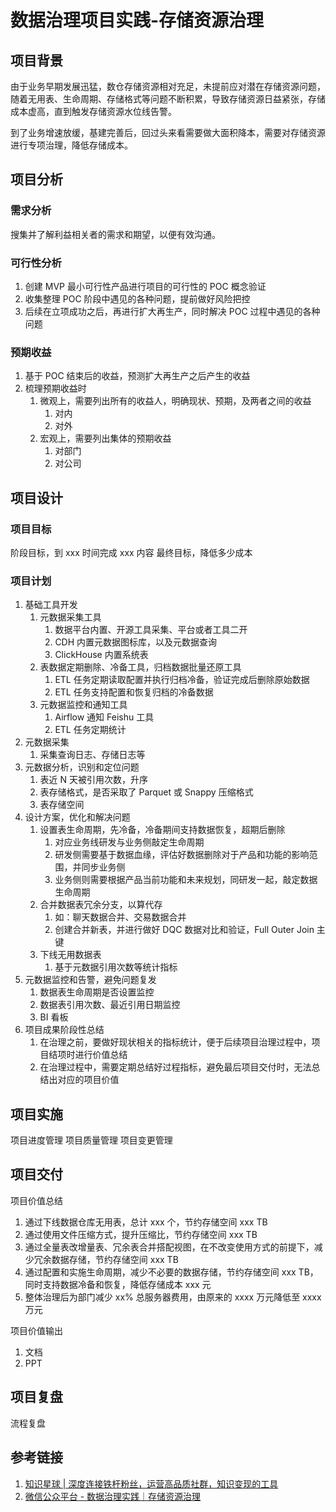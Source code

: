 # 数据治理项目实践-存储资源治理

## 项目背景

由于业务早期发展迅猛，数仓存储资源相对充足，未提前应对潜在存储资源问题，随着无用表、生命周期、存储格式等问题不断积累，导致存储资源日益紧张，存储成本虚高，直到触发存储资源水位线告警。

到了业务增速放缓，基建完善后，回过头来看需要做大面积降本，需要对存储资源进行专项治理，降低存储成本。

## 项目分析

### 需求分析

搜集并了解利益相关者的需求和期望，以便有效沟通。

### 可行性分析

1. 创建 MVP 最小可行性产品进行项目的可行性的 POC 概念验证
2. 收集整理 POC 阶段中遇见的各种问题，提前做好风险把控
3. 后续在立项成功之后，再进行扩大再生产，同时解决 POC 过程中遇见的各种问题

### 预期收益

1. 基于 POC 结束后的收益，预测扩大再生产之后产生的收益
2. 梳理预期收益时
	1. 微观上，需要列出所有的收益人，明确现状、预期，及两者之间的收益
		1. 对内
		2. 对外
	2. 宏观上，需要列出集体的预期收益
		1. 对部门
		2. 对公司

## 项目设计

### 项目目标

阶段目标，到 xxx 时间完成 xxx 内容
最终目标，降低多少成本

### 项目计划

1. 基础工具开发
	1. 元数据采集工具
		1. 数据平台内置、开源工具采集、平台或者工具二开
		2. CDH 内置元数据图标库，以及元数据查询
		3. ClickHouse 内置系统表
	2. 表数据定期删除、冷备工具，归档数据批量还原工具
		1. ETL 任务定期读取配置并执行归档冷备，验证完成后删除原始数据
		2. ETL 任务支持配置和恢复归档的冷备数据
	3. 元数据监控和通知工具
		1. Airflow 通知 Feishu 工具
		2. ETL 任务定期统计
2. 元数据采集
	1. 采集查询日志、存储日志等
3. 元数据分析，识别和定位问题
	1. 表近 N 天被引用次数，升序
	2. 表存储格式，是否采取了 Parquet 或 Snappy 压缩格式
	3. 表存储空间
4. 设计方案，优化和解决问题
	1. 设置表生命周期，先冷备，冷备期间支持数据恢复，超期后删除
		1. 对应业务线研发与业务侧敲定生命周期
		2. 研发侧需要基于数据血缘，评估好数据删除对于产品和功能的影响范围，并同步业务侧
		3. 业务侧则需要根据产品当前功能和未来规划，同研发一起，敲定数据生命周期
	2. 合并数据表冗余分支，以算代存
		1. 如：聊天数据合并、交易数据合并
		2. 创建合并新表，并进行做好 DQC 数据对比和验证，Full Outer Join 主键
	3. 下线无用数据表
		1. 基于元数据引用次数等统计指标
5. 元数据监控和告警，避免问题复发
	1. 数据表生命周期是否设置监控
	2. 数据表引用次数、最近引用日期监控
	3. BI 看板
6. 项目成果阶段性总结
	1. 在治理之前，要做好现状相关的指标统计，便于后续项目治理过程中，项目结项时进行价值总结
	2. 在治理过程中，需要定期总结好过程指标，避免最后项目交付时，无法总结出对应的项目价值

## 项目实施

项目进度管理
项目质量管理
项目变更管理

## 项目交付

项目价值总结
1. 通过下线数据仓库无用表，总计 xxx 个，节约存储空间 xxx TB
2. 通过使用文件压缩方式，提升压缩比，节约存储空间 xxx TB
3. 通过全量表改增量表、冗余表合并搭配视图，在不改变使用方式的前提下，减少冗余数据存储，节约存储空间 xxx TB
4. 通过配置和实施生命周期，减少不必要的数据存储，节约存储空间 xxx TB，同时支持数据冷备和恢复，降低存储成本 xxx 元
5. 整体治理后为部门减少 xx% 总服务器费用，由原来的 xxxx 万元降低至 xxxx 万元

项目价值输出
1. 文档
2. PPT

## 项目复盘

流程复盘

## 参考链接

1. [知识星球 | 深度连接铁杆粉丝，运营高品质社群，知识变现的工具](https://articles.zsxq.com/id_6a21h2jpct5g.html)
2. [微信公众平台 - 数据治理实践｜存储资源治理](https://mp.weixin.qq.com/s/Cas6-FXmL8_hLLZU4E7mHw)